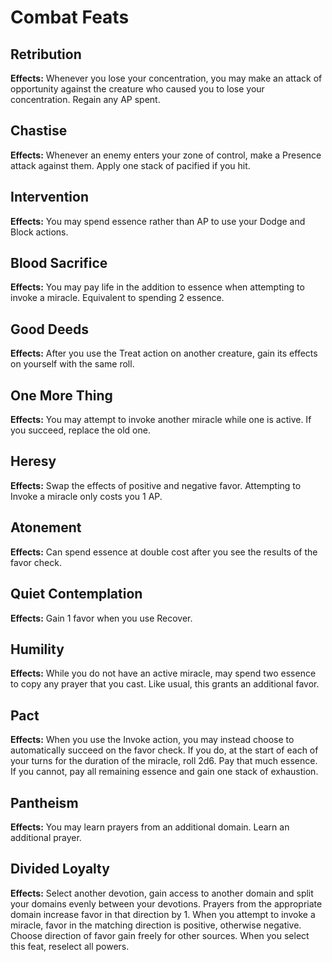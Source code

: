 # Combat Feats

## Retribution

**Effects:** Whenever you lose your concentration, you may make an attack of opportunity against the creature who caused you to lose your concentration. Regain any AP spent.

## Chastise

**Effects:** Whenever an enemy enters your zone of control, make a Presence attack against them. Apply one stack of pacified if you hit.

## Intervention

**Effects:** You may spend essence rather than AP to use your Dodge and Block actions.

## Blood Sacrifice

**Effects:** You may pay life in the addition to essence when attempting to invoke a miracle. Equivalent to spending 2 essence.

## Good Deeds

**Effects:** After you use the Treat action on another creature, gain its effects on yourself with the same roll.

## One More Thing

**Effects:** You may attempt to invoke another miracle while one is active. If you succeed, replace the old one.

## Heresy

**Effects:** Swap the effects of positive and negative favor. Attempting to Invoke a miracle only costs you 1 AP.

## Atonement

**Effects:** Can spend essence at double cost after you see the results of the favor check.

## Quiet Contemplation

**Effects:** Gain 1 favor when you use Recover.

## Humility

**Effects:** While you do not have an active miracle, may spend two essence to copy any prayer that you cast. Like usual, this grants an additional favor.

## Pact

**Effects:** When you use the Invoke action, you may instead choose to automatically succeed on the favor check. If you do, at the start of each of your turns for the duration of the miracle, roll 2d6. Pay that much essence. If you cannot, pay all remaining essence and gain one stack of exhaustion.

## Pantheism

**Effects:** You may learn prayers from an additional domain. Learn an additional prayer.

## Divided Loyalty

**Effects:** Select another devotion, gain access to another domain and split your domains evenly between your devotions. Prayers from the appropriate domain increase favor in that direction by 1. When you attempt to invoke a miracle, favor in the matching direction is positive, otherwise negative. Choose direction of favor gain freely for other sources. When you select this feat, reselect all powers.
